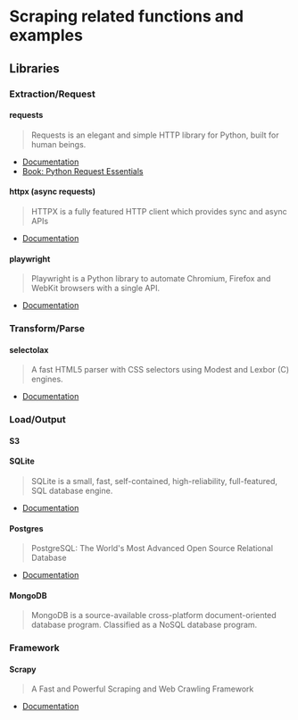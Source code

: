 # Scraping related functions and examples

## Libraries

### Extraction/Request
#### requests
> Requests is an elegant and simple HTTP library for Python, built for human beings. 
- [Documentation](https://requests.readthedocs.io/en/latest/)
- [Book: Python Request Essentials](https://drive.google.com/file/d/1aZQCWOQt2Cgw-6tBHQwaYKykKAOVfpuG/view?usp=share_link)

#### httpx (async requests)
> HTTPX is a fully featured HTTP client which provides sync and async APIs
- [Documentation](https://www.python-httpx.org/)

#### playwright
> Playwright is a Python library to automate Chromium, Firefox and WebKit browsers with a single API.
- [Documentation](https://playwright.dev/python/)

### Transform/Parse
#### selectolax
> A fast HTML5 parser with CSS selectors using Modest and Lexbor (C) engines.
- [Documentation](https://github.com/rushter/selectolax)

### Load/Output
#### S3
#### SQLite
> SQLite is a small, fast, self-contained, high-reliability, full-featured, SQL database engine.
- [Documentation](https://docs.python.org/3/library/sqlite3.html)

#### Postgres
> PostgreSQL: The World's Most Advanced Open Source Relational Database
- [Documentation](https://www.postgresql.org/docs/current/index.html)

#### MongoDB
> MongoDB is a source-available cross-platform document-oriented database program. Classified as a NoSQL database program.

### Framework
#### Scrapy
> A Fast and Powerful Scraping and Web Crawling Framework
- [Documentation](https://scrapy.org/)

